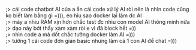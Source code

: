 ;> cái code chatbot AI của a ẩn cái code xử lý AI ròi nên là nhìn code cũng ko biết làm bằng gì =))), éo hỉu sao docker lại làm đc AI <br>
;> máy a nhìu RAM xịn hơn chắc test đc nhìu con model AI thông minh nữa<br>
;> dạo này bớt thấy xàm xàm ròi e vì đã block hết =))<br>
;> nhìn code a mà dốt chắc tưởng docker làm AI =)))<br>
;> tưởng 1 cái code đơn giản basic nhưng làm cả 1 con AI để chat =)))
